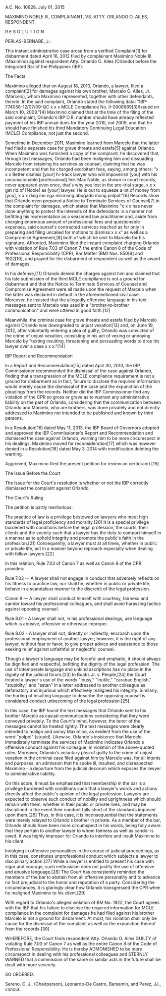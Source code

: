 A.C. No. 10628. July 01, 2015

MAXIMINO NOBLE III, COMPLAINANT, VS. ATTY. ORLANDO O. AILES, RESPONDENT.

  

R E S O L U T I O N

  

PERLAS-BERNABE, J.:

  

This instant administrative case arose from a verified Complaint[1] for disbarment dated April 16, 2012 filed by complainant Maximino Noble III (Maximino) against respondent Atty. Orlando O. Ailes (Orlando) before the Integrated Bar of the Philippines (IBP).

  

The Facts

  

Maximino alleged that on August 18, 2010, Orlando, a lawyer, filed a complaint[2] for damages against his own brother, Marcelo O. Ailes, Jr. (Marcelo), whom Maximino represented, together with other defendants, therein. In the said complaint, Orlando stated the following data: "IBP-774058-12/07/09-QC x x x MCLE Compliance No. II-0008689[3]/Issued on March 10, 2008."[4] Maximino claimed that at the time of the filing of the said complaint, Orlando's IBP O.R. number should have already reflected payment of his IBP annual dues for the year 2010, not 2009, and that he should have finished his third Mandatory Continuing Legal Education (MCLE) Compliance, not just the second.

  

Sometime in December 2011, Maximino learned from Marcelo that the latter had filed a separate case for grave threats and estafa[5] against Orlando. When Maximino was furnished a copy of the complaint, he discovered that, through text messages, Orlando had been maligning him and dissuading Marcelo from retaining his services as counsel, claiming that he was incompetent and that he charged exorbitant fees, saying, among others: "x x x Better dismiss [your] hi-track lawyer who will impoverish [you] with his unconscionable [professional] fee. Max Noble, as shown in court records, never appeared even once, that's why you lost in the pre-trial stage, x x x get rid of [Noble] as [your] lawyer. He is out to squeeze a lot of money from [you], x x x daig mo nga mismong abogado mong polpol."[6] Records show that Orlando even prepared a Notice to Terminate Services of Counsel[7] in the complaint for damages, which stated that Maximino "x x x has never done anything to protect the interests of the defendants in a manner not befitting his representation as a seasoned law practitioner and, aside from charging enormous amount of professional fees and questionable expenses, said counsel's contracted services reached as far only in preparing and filing uncalled for motions to dismiss x x x" as well as a Compromise Agreement,[8] both of which he sent to Marcelo for his signature. Affronted, Maximino filed the instant complaint charging Orlando with violation of Rule 7.03 of Canon 7, the entire Canon 8 of the Code of Professional Responsibility (CPR), Bar Matter (BM) Nos. 850[9] and 1922[10], and prayed for the disbarment of respondent as well as the award of damages.

  

In his defense,[11] Orlando denied the charges against him and claimed that his late submission of the third MCLE compliance is not a ground for disbarment and that the Notice to Terminate Services of Counsel and Compromise Agreement were all made upon the request of Marcelo when the latter was declared in default in the aforementioned civil case. Moreover, he insisted that the allegedly offensive language in his text messages sent to Marcelo was used in a "brother-to-brother communication" and were uttered in good faith.[12]

  

Meanwhile, the criminal case for grave threats and estafa filed by Marcelo against Orlando was downgraded to unjust vexation[13] and, on June 19, 2012, after voluntarily entering a plea of guilty, Orlando was convicted of the crime of unjust vexation, consisting in his act of vexing or annoying Marcelo by "texting insulting, threatening and persuading words to drop his lawyer over a case x x x."[14]

  

IBP Report and Recommendation

  

In a Report and Recommendation[15] dated April 30, 2013, the IBP Commissioner recommended the dismissal of the case against Orlando, finding that a transgression of the MCLE compliance requirement is not a ground for disbarment as in fact, failure to disclose the required information would merely cause the dismissal of the case and the expunction of the pleadings from the records. Neither did the IBP Commissioner find any violation of the CPR so gross or grave as to warrant any administrative liability on the part of Orlando, considering that the communication between Orlando and Marcelo, who are brothers, was done privately and not directly addressed to Maximino nor intended to be published and known by third persons.

  

In a Resolution[16] dated May 11, 2013, the IBP Board of Governors adopted and approved the IBP Commissioner's Report and Recommendation and dismissed the case against Orlando, warning him to be more circumspect in his dealings. Maximino moved for reconsideration[17] which was however denied in a Resolution[18] dated May 3, 2014 with modification deleting the warning.

  

Aggrieved, Maximino filed the present petition for review on certioranri.[19]

  

The Issue Before the Court

  

The issue for the Court's resolution is whether or not the IBP correctly dismissed the complaint against Orlando.

  

The Court's Ruling

  

The petition is partly meritorious.

  

The practice of law is a privilege bestowed on lawyers who meet high standards of legal proficiency and morality.[20] It is a special privilege burdened with conditions before the legal profession, the courts, their clients and the society such that a lawyer has the duty to comport himself in a manner as to uphold integrity and promote the public's faith in the profession.[21] Consequently, a lawyer must at all times, whether in public or private life, act in a manner beyond reproach especially when dealing with fellow lawyers.[22]

  

In this relation, Rule 7.03 of Canon 7 as well as Canon 8 of the CPR provides:

Rule 7.03 — A lawyer shall not engage in conduct that adversely reflects on his fitness to practice law, nor shall he, whether in public or private life, behave in a scandalous manner to the discredit of the legal profession.

Canon 8 — A lawyer shall conduct himself with courtesy, fairness and candor toward his professional colleagues, and shall avoid harassing tactics against opposing counsel.

Rule 8.01 - A lawyer shall not, in his professional dealings, use language which is abusive, offensive or otherwise improper.

  

Rule 8.02 - A lawyer shall not, directly or indirectly, encroach upon the professional employment of another lawyer; however, it is the right of any lawyer, without fear or favor, to give proper advice and assistance to those seeking relief against unfaithful or neglectful counsel.

Though a lawyer's language may be forceful and emphatic, it should always be dignified and respectful, befitting the dignity of the legal profession. The use of intemperate language and unkind ascriptions has no place in the dignity of the judicial forum.[23] In Buatis Jr. v. People,[24] the Court treated a lawyer's use of the words "lousy," "inutile," "carabao English," "stupidity," and "satan" in a letter addressed to another colleague as defamatory and injurious which effectively maligned his integrity. Similarly, the hurling of insulting language to describe the opposing counsel is considered conduct unbecoming of the legal profession.[25]

  

In this case, the IBP found the text messages that Orlando sent to his brother Marcelo as casual communications considering that they were conveyed privately. To the Court's mind, however, the tenor of the messages cannot be treated lightly. The text messages were clearly intended to malign and annoy Maximino, as evident from the use of the word "polpol" (stupid). Likewise, Orlando's insistence that Marcelo immediately terminate the services of Maximino indicates Orlando's offensive conduct against his colleague, in violation of the above-quoted rules. Moreover, Orlando's voluntary plea of guilty to the crime of unjust vexation in the criminal case filed against him by Marcelo was, for all intents and purposes, an admission that he spoke ill, insulted, and disrespected Maximino - a departure from the judicial decorum which exposes the lawyer to administrative liability.

  

On this score, it must be emphasized that membership in the bar is a privilege burdened with conditions such that a lawyer's words and actions directly affect the public's opinion of the legal profession. Lawyers are expected to observe such conduct of nobility and uprightness which should remain with them, whether in their public or private lives, and may be disciplined in the event their conduct falls short of the standards imposed upon them.[26] Thus, in this case, it is inconsequential that the statements were merely relayed to Orlando's brother in private. As a member of the bar, Orlando should have been more circumspect in his words, being fully aware that they pertain to another lawyer to whom fairness as well as candor is owed. It was highly improper for Orlando to interfere and insult Maximino to his client.

  

Indulging in offensive personalities in the course of judicial proceedings, as in this case, constitutes unprofessional conduct which subjects a lawyer to disciplinary action.[27] While a lawyer is entitled to present his case with vigor and courage, such enthusiasm does not justify the use of offensive and abusive language.[28] The Court has consistently reminded the members of the bar to abstain from all offensive personality and to advance no fact prejudicial to the honor and reputation of a party. Considering the circumstances, it is glaringly clear how Orlando transgressed the CPR when he maligned Maximino to his client.[29]

  

With regard to Orlando's alleged violation of BM No. 1922, the Court agrees with the IBP that his failure to disclose the required information for MCLE compliance in the complaint for damages he had filed against his brother Marcelo is not a ground for disbarment. At most, his violation shall only be cause for the dismissal of the complaint as well as the expunction thereof from the records.[30]

  

WHEREFORE, the Court finds respondent Atty. Orlando O. Ailes GUILTY of violating Rule 7.03 of Canon 7 as well as the entire Canon 8 of the Code of Professional Responsibility. He is hereby ADMONISHED to be more circumspect in dealing with his professional colleagues and STERNLY WARNED that a commission of the same or similar acts in the future shall be dealt with more severely.

  

SO ORDERED.

  

Sereno, C. J., (Chairperson), Leonardo-De Castro, Bersamin, and Perez, JJ., concur.